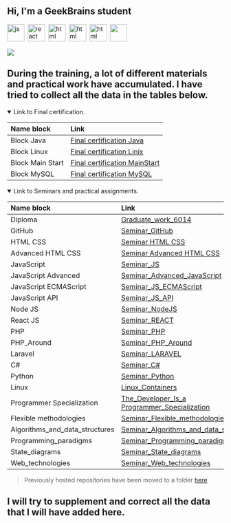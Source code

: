 ## Hi, I'm a GeekBrains student
<img src="https://cdn.jsdelivr.net/gh/devicons/devicon@latest/icons/javascript/javascript-original.svg" title="js" width="40" height="40"/>&nbsp;
<img src="https://cdn.jsdelivr.net/gh/devicons/devicon@latest/icons/react/react-original-wordmark.svg" title="react" width="40" height="40"/>&nbsp;
<img src="https://cdn.jsdelivr.net/gh/devicons/devicon@latest/icons/html5/html5-plain-wordmark.svg" title="html" width="40" height="40"/>&nbsp;
<img src="https://cdn.jsdelivr.net/gh/devicons/devicon@latest/icons/css3/css3-original-wordmark.svg" title="html" width="40" height="40"/>&nbsp;
<img src="https://cdn.jsdelivr.net/gh/devicons/devicon@latest/icons/sass/sass-original.svg" title="html" width="40" height="40"/>&nbsp;
<img src="https://cdn.jsdelivr.net/gh/devicons/devicon@latest/icons/composer/composer-original.svg" width="40" height="40"/>&nbsp;

![](http://github-profile-summary-cards.vercel.app/api/cards/profile-details?username=lemaks85&theme=2077)

## During the training, a lot of different materials and practical work have accumulated. I have tried to collect all the data in the tables below.


<details open>      
<summary> Link to Final certification. </summary>

|Name block|Link|
|:-|:-|
|Block Java|[Final certification Java](https://github.com/lemaks85/Home_Work_Zuev_M/tree/main/Final_control_work_on_the_java_block)|
|Block Linux|[Final certification Linix](https://github.com/lemaks85/Home_Work_Zuev_M/tree/main/Final_control_work_on_the_linux_block)|
|Block Main Start|[Final certification MainStart](https://github.com/lemaks85/Home_Work_Zuev_M/tree/main/Final_control_work_on_the_main_block)|
|Block MySQL|[Final certification MySQL](https://github.com/lemaks85/Home_Work_Zuev_M/tree/main/Final_control_work_on_the_MySQL_block)|  

</details>

<details open>
 <summary> Link to Seminars and practical assignments. </summary>

|Name block|Link|
|:-|:-|
|Diploma|[Graduate_work_6014](https://github.com/lemaks85/Home_Work_Zuev_M/tree/main/Graduate_work_6014)|
|GitHub|[Seminar_GitHub](https://github.com/lemaks85/Home_Work_Zuev_M/tree/main/Seminar_GitHub)|
|HTML CSS|[Seminar HTML CSS](https://github.com/lemaks85/Home_Work_Zuev_M/tree/main/Seminar_HTML_CSS)|
|Advanced HTML CSS|[Seminar Advanced HTML CSS](https://github.com/lemaks85/Home_Work_Zuev_M/tree/main/Seminar_HTML%20CSS_Advanced/Home%20work)|
|JavaScript|[Seminar_JS](https://github.com/lemaks85/Home_Work_Zuev_M/tree/main/Seminar_JS)|
|JavaScript Advanced|[Seminar_Advanced_JavaScript](https://github.com/lemaks85/Home_Work_Zuev_M/tree/main/Seminar_JS_Advanced)|
|JavaScript ECMAScript|[Seminar_JS_ECMAScript](https://github.com/lemaks85/Home_Work_Zuev_M/tree/main/Seminar_JS_ECMAScript)|
|JavaScript API|[Seminar_JS_API](https://github.com/lemaks85/Home_Work_Zuev_M/tree/main/Seminar_JS_API)|
|Node JS|[Seminar_NodeJS](https://github.com/lemaks85/Home_Work_Zuev_M/tree/main/Seminar_JS_NODE)|
|React JS|[Seminar_REACT](https://github.com/lemaks85/Home_Work_Zuev_M/tree/main/Seminar_JS_REACT)|
|PHP|[Seminar_PHP](https://github.com/lemaks85/Home_Work_Zuev_M/tree/main/Seminar_PHP)|
|PHP_Around|[Seminar_PHP_Around](https://github.com/lemaks85/Home_Work_Zuev_M/tree/main/Seminar_PHP_Around)|
|Laravel|[Seminar_LARAVEL](https://github.com/lemaks85/Home_Work_Zuev_M/tree/main/Seminar_LARAVEL)|
|C#|[Seminar_C#](https://github.com/lemaks85/Home_Work_Zuev_M/tree/main/Seminar_C%23)|
|Python|[Seminar_Python](https://github.com/lemaks85/Home_Work_Zuev_M/tree/main/Seminar_Python)|
|Linux|[Linux_Containers](https://github.com/lemaks85/Home_Work_Zuev_M/tree/main/Linux_Containers)|
|Programmer Specialization|[The_Developer_Is_a Programmer_Specialization](https://github.com/lemaks85/Home_Work_Zuev_M/tree/main/The_Developer_Is_a%20Programmer_Specialization)|
|Flexible methodologies|[Seminar_Flexible_methodologies](https://github.com/lemaks85/Home_Work_Zuev_M/tree/main/Seminar_Flexible_methodologies)|
|Algorithms_and_data_structures|[Seminar_Algorithms_and_data_structures](https://github.com/lemaks85/Home_Work_Zuev_M/tree/main/Seminar_Algorithms_and_data_structures)
|Programming_paradigms|[Seminar_Programming_paradigms](https://github.com/lemaks85/Home_Work_Zuev_M/tree/main/Seminar_Programming_paradigms)|
|State_diagrams|[Seminar_State_diagrams](https://github.com/lemaks85/Home_Work_Zuev_M/tree/main/Seminar_State_diagrams)|
|Web_technologies|[Seminar_Web_technologies](https://github.com/lemaks85/Home_Work_Zuev_M/tree/main/Seminar_Web_technologies)|
</details>

> Previously hosted repositories have been moved to a folder [here](https://github.com/lemaks85/Home_Work_Zuev_M/tree/main/Other_works_and_projects)


## I will try to supplement and correct all the data that I will have added here.


          
          
          
          
<!--
**lemaks85/lemaks85** is a ✨ _special_ ✨ repository because its `README.md` (this file) appears on your GitHub profile.

Here are some ideas to get you started:

- 🔭 I’m currently working on ...
- 🌱 I’m currently learning ...
- 👯 I’m looking to collaborate on ...
- 🤔 I’m looking for help with ...
- 💬 Ask me about ...
- 📫 How to reach me: ...
- 😄 Pronouns: ...
- ⚡ Fun fact: ...
-->
